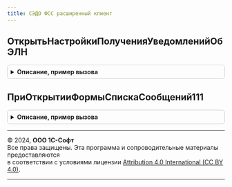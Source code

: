 ```yaml
---
title: СЭДО ФСС расширенный клиент
---
```



## ОткрытьНастройкиПолученияУведомленийОбЭЛН
<details style="margin: 1em 0; padding: 0.5em; border: 1px solid #ccc; border-radius: 6px;">

<summary style="font-weight: bold; cursor: pointer;">Описание, пример вызова</summary>

```bsl

// Открывает форму настроек организации в части социального ЭДО.
//
// Параметры:
//   Организация - СправочникСсылка.Организации - Организация, для которой необходимо показать настройки.
//
Процедура ОткрытьНастройкиПолученияУведомленийОбЭЛН(Страхователь) Экспорт
```

Пример вызова
```bsl
СЭДОФССРасширенныйКлиент.ОткрытьНастройкиПолученияУведомленийОбЭЛН(Страхователь) 
```
</details>

## ПриОткрытииФормыСпискаСообщений111
<details style="margin: 1em 0; padding: 0.5em; border: 1px solid #ccc; border-radius: 6px;">

<summary style="font-weight: bold; cursor: pointer;">Описание, пример вызова</summary>

```bsl

// Возникает в форме списка регистра СНИЛСВходящихСообщенийСЭДО при переходе по гиперссылке.
//
// Параметры:
//   ТекущаяСтрока - ДанныеФормыСтруктура - Сведения из сообщения СЭДО.
//   СтандартнаяОбработка - Булево
//
Процедура ПриОткрытииФормыСпискаСообщений111(ТекущаяСтрока, СтандартнаяОбработка) Экспорт
```

Пример вызова
```bsl
СЭДОФССРасширенныйКлиент.ПриОткрытииФормыСпискаСообщений111(ТекущаяСтрока, СтандартнаяОбработка) 
```
</details>

---

© 2024, **ООО 1С-Софт**  
Все права защищены. Эта программа и сопроводительные материалы предоставляются  
в соответствии с условиями лицензии [Attribution 4.0 International (CC BY 4.0)](https://creativecommons.org/licenses/by/4.0/legalcode).

---
